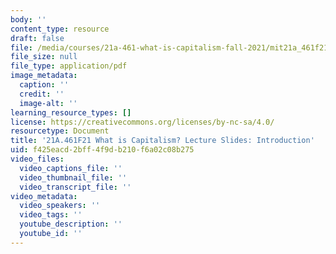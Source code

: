 ```yaml
---
body: ''
content_type: resource
draft: false
file: /media/courses/21a-461-what-is-capitalism-fall-2021/mit21a_461f21_sess1.pdf
file_size: null
file_type: application/pdf
image_metadata:
  caption: ''
  credit: ''
  image-alt: ''
learning_resource_types: []
license: https://creativecommons.org/licenses/by-nc-sa/4.0/
resourcetype: Document
title: '21A.461F21 What is Capitalism? Lecture Slides: Introduction'
uid: f425eacd-2bff-4f9d-b210-f6a02c08b275
video_files:
  video_captions_file: ''
  video_thumbnail_file: ''
  video_transcript_file: ''
video_metadata:
  video_speakers: ''
  video_tags: ''
  youtube_description: ''
  youtube_id: ''
---
```

